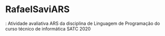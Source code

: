 # RafaelSaviARS
: Atividade avaliativa ARS da disciplina de Linguagem de Programação do curso técnico de informática SATC 2020
